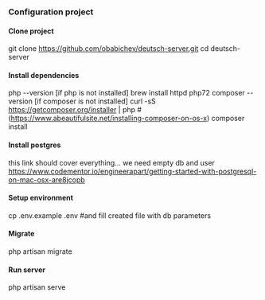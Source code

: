 ### Configuration project

#### Clone project
git clone https://github.com/obabichev/deutsch-server.git
cd deutsch-server

#### Install dependencies
php --version
[if php is not installed] brew install httpd php72
composer --version
[if composer is not installed] curl -sS https://getcomposer.org/installer | php #(https://www.abeautifulsite.net/installing-composer-on-os-x)
composer install

#### Install postgres
this link should cover everything... we need empty db and user
https://www.codementor.io/engineerapart/getting-started-with-postgresql-on-mac-osx-are8jcopb

#### Setup environment
cp .env.example .env #and fill created file with db parameters

#### Migrate
php artisan migrate

#### Run server
php artisan serve
